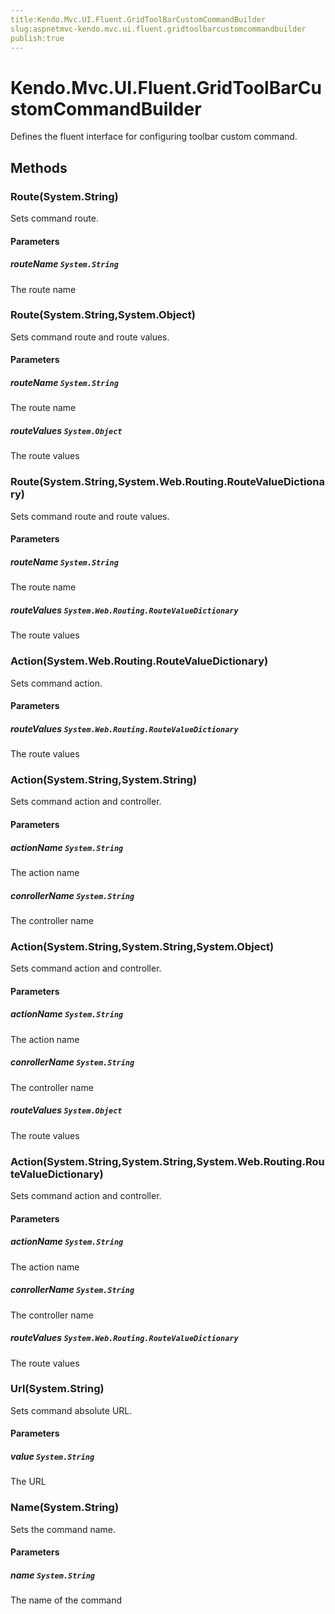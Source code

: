 ```yaml
---
title:Kendo.Mvc.UI.Fluent.GridToolBarCustomCommandBuilder
slug:aspnetmvc-kendo.mvc.ui.fluent.gridtoolbarcustomcommandbuilder
publish:true
---
```


# Kendo.Mvc.UI.Fluent.GridToolBarCustomCommandBuilder

Defines the fluent interface for configuring toolbar custom command.

## Methods

### Route(System.String)
Sets command route.

#### Parameters

##### routeName `System.String`
The route name

### Route(System.String,System.Object)
Sets command route and route values.

#### Parameters

##### routeName `System.String`
The route name

##### routeValues `System.Object`
The route values

### Route(System.String,System.Web.Routing.RouteValueDictionary)
Sets command route and route values.

#### Parameters

##### routeName `System.String`
The route name

##### routeValues `System.Web.Routing.RouteValueDictionary`
The route values

### Action(System.Web.Routing.RouteValueDictionary)
Sets command action.

#### Parameters

##### routeValues `System.Web.Routing.RouteValueDictionary`
The route values

### Action(System.String,System.String)
Sets command action and controller.

#### Parameters

##### actionName `System.String`
The action name

##### conrollerName `System.String`
The controller name

### Action(System.String,System.String,System.Object)
Sets command action and controller.

#### Parameters

##### actionName `System.String`
The action name

##### conrollerName `System.String`
The controller name

##### routeValues `System.Object`
The route values

### Action(System.String,System.String,System.Web.Routing.RouteValueDictionary)
Sets command action and controller.

#### Parameters

##### actionName `System.String`
The action name

##### conrollerName `System.String`
The controller name

##### routeValues `System.Web.Routing.RouteValueDictionary`
The route values

### Url(System.String)
Sets command absolute URL.

#### Parameters

##### value `System.String`
The URL

### Name(System.String)
Sets the command name.

#### Parameters

##### name `System.String`
The name of the command